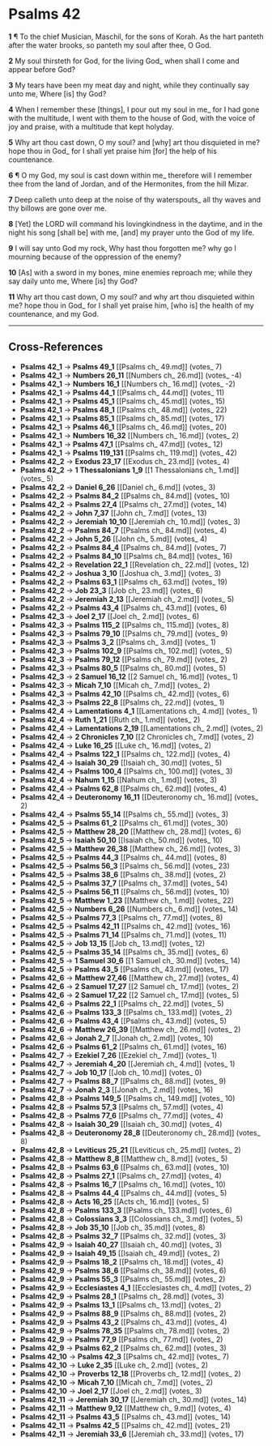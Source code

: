 # Psalms 42

**1** ¶ To the chief Musician, Maschil, for the sons of Korah. As the hart panteth after the water brooks, so panteth my soul after thee, O God.

**2** My soul thirsteth for God, for the living God_ when shall I come and appear before God?

**3** My tears have been my meat day and night, while they continually say unto me, Where [is] thy God?

**4** When I remember these [things], I pour out my soul in me_ for I had gone with the multitude, I went with them to the house of God, with the voice of joy and praise, with a multitude that kept holyday.

**5** Why art thou cast down, O my soul? and [why] art thou disquieted in me? hope thou in God_ for I shall yet praise him [for] the help of his countenance.

**6** ¶ O my God, my soul is cast down within me_ therefore will I remember thee from the land of Jordan, and of the Hermonites, from the hill Mizar.

**7** Deep calleth unto deep at the noise of thy waterspouts_ all thy waves and thy billows are gone over me.

**8** [Yet] the LORD will command his lovingkindness in the daytime, and in the night his song [shall be] with me, [and] my prayer unto the God of my life.

**9** I will say unto God my rock, Why hast thou forgotten me? why go I mourning because of the oppression of the enemy?

**10** [As] with a sword in my bones, mine enemies reproach me; while they say daily unto me, Where [is] thy God?

**11** Why art thou cast down, O my soul? and why art thou disquieted within me? hope thou in God_ for I shall yet praise him, [who is] the health of my countenance, and my God.

---

## Cross-References

- **Psalms 42_1** → **Psalms 49_1** [[Psalms ch_ 49.md]] (votes_ 7)
- **Psalms 42_1** → **Numbers 26_11** [[Numbers ch_ 26.md]] (votes_ -4)
- **Psalms 42_1** → **Numbers 16_1** [[Numbers ch_ 16.md]] (votes_ -2)
- **Psalms 42_1** → **Psalms 44_1** [[Psalms ch_ 44.md]] (votes_ 11)
- **Psalms 42_1** → **Psalms 45_1** [[Psalms ch_ 45.md]] (votes_ 15)
- **Psalms 42_1** → **Psalms 48_1** [[Psalms ch_ 48.md]] (votes_ 22)
- **Psalms 42_1** → **Psalms 85_1** [[Psalms ch_ 85.md]] (votes_ 17)
- **Psalms 42_1** → **Psalms 46_1** [[Psalms ch_ 46.md]] (votes_ 20)
- **Psalms 42_1** → **Numbers 16_32** [[Numbers ch_ 16.md]] (votes_ 2)
- **Psalms 42_1** → **Psalms 47_1** [[Psalms ch_ 47.md]] (votes_ 12)
- **Psalms 42_1** → **Psalms 119_131** [[Psalms ch_ 119.md]] (votes_ 42)
- **Psalms 42_2** → **Exodus 23_17** [[Exodus ch_ 23.md]] (votes_ 4)
- **Psalms 42_2** → **1 Thessalonians 1_9** [[1 Thessalonians ch_ 1.md]] (votes_ 5)
- **Psalms 42_2** → **Daniel 6_26** [[Daniel ch_ 6.md]] (votes_ 3)
- **Psalms 42_2** → **Psalms 84_2** [[Psalms ch_ 84.md]] (votes_ 10)
- **Psalms 42_2** → **Psalms 27_4** [[Psalms ch_ 27.md]] (votes_ 14)
- **Psalms 42_2** → **John 7_37** [[John ch_ 7.md]] (votes_ 13)
- **Psalms 42_2** → **Jeremiah 10_10** [[Jeremiah ch_ 10.md]] (votes_ 3)
- **Psalms 42_2** → **Psalms 84_7** [[Psalms ch_ 84.md]] (votes_ 4)
- **Psalms 42_2** → **John 5_26** [[John ch_ 5.md]] (votes_ 4)
- **Psalms 42_2** → **Psalms 84_4** [[Psalms ch_ 84.md]] (votes_ 7)
- **Psalms 42_2** → **Psalms 84_10** [[Psalms ch_ 84.md]] (votes_ 16)
- **Psalms 42_2** → **Revelation 22_1** [[Revelation ch_ 22.md]] (votes_ 12)
- **Psalms 42_2** → **Joshua 3_10** [[Joshua ch_ 3.md]] (votes_ 3)
- **Psalms 42_2** → **Psalms 63_1** [[Psalms ch_ 63.md]] (votes_ 19)
- **Psalms 42_2** → **Job 23_3** [[Job ch_ 23.md]] (votes_ 6)
- **Psalms 42_2** → **Jeremiah 2_13** [[Jeremiah ch_ 2.md]] (votes_ 5)
- **Psalms 42_2** → **Psalms 43_4** [[Psalms ch_ 43.md]] (votes_ 6)
- **Psalms 42_3** → **Joel 2_17** [[Joel ch_ 2.md]] (votes_ 6)
- **Psalms 42_3** → **Psalms 115_2** [[Psalms ch_ 115.md]] (votes_ 8)
- **Psalms 42_3** → **Psalms 79_10** [[Psalms ch_ 79.md]] (votes_ 9)
- **Psalms 42_3** → **Psalms 3_2** [[Psalms ch_ 3.md]] (votes_ 1)
- **Psalms 42_3** → **Psalms 102_9** [[Psalms ch_ 102.md]] (votes_ 5)
- **Psalms 42_3** → **Psalms 79_12** [[Psalms ch_ 79.md]] (votes_ 2)
- **Psalms 42_3** → **Psalms 80_5** [[Psalms ch_ 80.md]] (votes_ 5)
- **Psalms 42_3** → **2 Samuel 16_12** [[2 Samuel ch_ 16.md]] (votes_ 1)
- **Psalms 42_3** → **Micah 7_10** [[Micah ch_ 7.md]] (votes_ 2)
- **Psalms 42_3** → **Psalms 42_10** [[Psalms ch_ 42.md]] (votes_ 6)
- **Psalms 42_3** → **Psalms 22_8** [[Psalms ch_ 22.md]] (votes_ 1)
- **Psalms 42_4** → **Lamentations 4_1** [[Lamentations ch_ 4.md]] (votes_ 1)
- **Psalms 42_4** → **Ruth 1_21** [[Ruth ch_ 1.md]] (votes_ 2)
- **Psalms 42_4** → **Lamentations 2_19** [[Lamentations ch_ 2.md]] (votes_ 2)
- **Psalms 42_4** → **2 Chronicles 7_10** [[2 Chronicles ch_ 7.md]] (votes_ 2)
- **Psalms 42_4** → **Luke 16_25** [[Luke ch_ 16.md]] (votes_ 2)
- **Psalms 42_4** → **Psalms 122_1** [[Psalms ch_ 122.md]] (votes_ 4)
- **Psalms 42_4** → **Isaiah 30_29** [[Isaiah ch_ 30.md]] (votes_ 5)
- **Psalms 42_4** → **Psalms 100_4** [[Psalms ch_ 100.md]] (votes_ 3)
- **Psalms 42_4** → **Nahum 1_15** [[Nahum ch_ 1.md]] (votes_ 3)
- **Psalms 42_4** → **Psalms 62_8** [[Psalms ch_ 62.md]] (votes_ 4)
- **Psalms 42_4** → **Deuteronomy 16_11** [[Deuteronomy ch_ 16.md]] (votes_ 2)
- **Psalms 42_4** → **Psalms 55_14** [[Psalms ch_ 55.md]] (votes_ 3)
- **Psalms 42_5** → **Psalms 61_2** [[Psalms ch_ 61.md]] (votes_ 30)
- **Psalms 42_5** → **Matthew 28_20** [[Matthew ch_ 28.md]] (votes_ 6)
- **Psalms 42_5** → **Isaiah 50_10** [[Isaiah ch_ 50.md]] (votes_ 10)
- **Psalms 42_5** → **Matthew 26_38** [[Matthew ch_ 26.md]] (votes_ 3)
- **Psalms 42_5** → **Psalms 44_3** [[Psalms ch_ 44.md]] (votes_ 8)
- **Psalms 42_5** → **Psalms 56_3** [[Psalms ch_ 56.md]] (votes_ 23)
- **Psalms 42_5** → **Psalms 38_6** [[Psalms ch_ 38.md]] (votes_ 2)
- **Psalms 42_5** → **Psalms 37_7** [[Psalms ch_ 37.md]] (votes_ 54)
- **Psalms 42_5** → **Psalms 56_11** [[Psalms ch_ 56.md]] (votes_ 10)
- **Psalms 42_5** → **Matthew 1_23** [[Matthew ch_ 1.md]] (votes_ 22)
- **Psalms 42_5** → **Numbers 6_26** [[Numbers ch_ 6.md]] (votes_ 14)
- **Psalms 42_5** → **Psalms 77_3** [[Psalms ch_ 77.md]] (votes_ 8)
- **Psalms 42_5** → **Psalms 42_11** [[Psalms ch_ 42.md]] (votes_ 16)
- **Psalms 42_5** → **Psalms 71_14** [[Psalms ch_ 71.md]] (votes_ 11)
- **Psalms 42_5** → **Job 13_15** [[Job ch_ 13.md]] (votes_ 12)
- **Psalms 42_5** → **Psalms 35_14** [[Psalms ch_ 35.md]] (votes_ 6)
- **Psalms 42_5** → **1 Samuel 30_6** [[1 Samuel ch_ 30.md]] (votes_ 14)
- **Psalms 42_5** → **Psalms 43_5** [[Psalms ch_ 43.md]] (votes_ 17)
- **Psalms 42_6** → **Matthew 27_46** [[Matthew ch_ 27.md]] (votes_ 4)
- **Psalms 42_6** → **2 Samuel 17_27** [[2 Samuel ch_ 17.md]] (votes_ 2)
- **Psalms 42_6** → **2 Samuel 17_22** [[2 Samuel ch_ 17.md]] (votes_ 5)
- **Psalms 42_6** → **Psalms 22_1** [[Psalms ch_ 22.md]] (votes_ 5)
- **Psalms 42_6** → **Psalms 133_3** [[Psalms ch_ 133.md]] (votes_ 2)
- **Psalms 42_6** → **Psalms 43_4** [[Psalms ch_ 43.md]] (votes_ 5)
- **Psalms 42_6** → **Matthew 26_39** [[Matthew ch_ 26.md]] (votes_ 2)
- **Psalms 42_6** → **Jonah 2_7** [[Jonah ch_ 2.md]] (votes_ 10)
- **Psalms 42_6** → **Psalms 61_2** [[Psalms ch_ 61.md]] (votes_ 16)
- **Psalms 42_7** → **Ezekiel 7_26** [[Ezekiel ch_ 7.md]] (votes_ 1)
- **Psalms 42_7** → **Jeremiah 4_20** [[Jeremiah ch_ 4.md]] (votes_ 1)
- **Psalms 42_7** → **Job 10_17** [[Job ch_ 10.md]] (votes_ 0)
- **Psalms 42_7** → **Psalms 88_7** [[Psalms ch_ 88.md]] (votes_ 9)
- **Psalms 42_7** → **Jonah 2_3** [[Jonah ch_ 2.md]] (votes_ 16)
- **Psalms 42_8** → **Psalms 149_5** [[Psalms ch_ 149.md]] (votes_ 10)
- **Psalms 42_8** → **Psalms 57_3** [[Psalms ch_ 57.md]] (votes_ 4)
- **Psalms 42_8** → **Psalms 77_6** [[Psalms ch_ 77.md]] (votes_ 4)
- **Psalms 42_8** → **Isaiah 30_29** [[Isaiah ch_ 30.md]] (votes_ 4)
- **Psalms 42_8** → **Deuteronomy 28_8** [[Deuteronomy ch_ 28.md]] (votes_ 8)
- **Psalms 42_8** → **Leviticus 25_21** [[Leviticus ch_ 25.md]] (votes_ 2)
- **Psalms 42_8** → **Matthew 8_8** [[Matthew ch_ 8.md]] (votes_ 5)
- **Psalms 42_8** → **Psalms 63_6** [[Psalms ch_ 63.md]] (votes_ 10)
- **Psalms 42_8** → **Psalms 27_1** [[Psalms ch_ 27.md]] (votes_ 4)
- **Psalms 42_8** → **Psalms 16_7** [[Psalms ch_ 16.md]] (votes_ 10)
- **Psalms 42_8** → **Psalms 44_4** [[Psalms ch_ 44.md]] (votes_ 5)
- **Psalms 42_8** → **Acts 16_25** [[Acts ch_ 16.md]] (votes_ 5)
- **Psalms 42_8** → **Psalms 133_3** [[Psalms ch_ 133.md]] (votes_ 6)
- **Psalms 42_8** → **Colossians 3_3** [[Colossians ch_ 3.md]] (votes_ 5)
- **Psalms 42_8** → **Job 35_10** [[Job ch_ 35.md]] (votes_ 8)
- **Psalms 42_8** → **Psalms 32_7** [[Psalms ch_ 32.md]] (votes_ 3)
- **Psalms 42_9** → **Isaiah 40_27** [[Isaiah ch_ 40.md]] (votes_ 3)
- **Psalms 42_9** → **Isaiah 49_15** [[Isaiah ch_ 49.md]] (votes_ 2)
- **Psalms 42_9** → **Psalms 18_2** [[Psalms ch_ 18.md]] (votes_ 4)
- **Psalms 42_9** → **Psalms 38_6** [[Psalms ch_ 38.md]] (votes_ 6)
- **Psalms 42_9** → **Psalms 55_3** [[Psalms ch_ 55.md]] (votes_ 2)
- **Psalms 42_9** → **Ecclesiastes 4_1** [[Ecclesiastes ch_ 4.md]] (votes_ 2)
- **Psalms 42_9** → **Psalms 28_1** [[Psalms ch_ 28.md]] (votes_ 3)
- **Psalms 42_9** → **Psalms 13_1** [[Psalms ch_ 13.md]] (votes_ 2)
- **Psalms 42_9** → **Psalms 88_9** [[Psalms ch_ 88.md]] (votes_ 2)
- **Psalms 42_9** → **Psalms 43_2** [[Psalms ch_ 43.md]] (votes_ 4)
- **Psalms 42_9** → **Psalms 78_35** [[Psalms ch_ 78.md]] (votes_ 2)
- **Psalms 42_9** → **Psalms 77_9** [[Psalms ch_ 77.md]] (votes_ 2)
- **Psalms 42_9** → **Psalms 62_2** [[Psalms ch_ 62.md]] (votes_ 3)
- **Psalms 42_10** → **Psalms 42_3** [[Psalms ch_ 42.md]] (votes_ 7)
- **Psalms 42_10** → **Luke 2_35** [[Luke ch_ 2.md]] (votes_ 2)
- **Psalms 42_10** → **Proverbs 12_18** [[Proverbs ch_ 12.md]] (votes_ 2)
- **Psalms 42_10** → **Micah 7_10** [[Micah ch_ 7.md]] (votes_ 2)
- **Psalms 42_10** → **Joel 2_17** [[Joel ch_ 2.md]] (votes_ 3)
- **Psalms 42_11** → **Jeremiah 30_17** [[Jeremiah ch_ 30.md]] (votes_ 14)
- **Psalms 42_11** → **Matthew 9_12** [[Matthew ch_ 9.md]] (votes_ 4)
- **Psalms 42_11** → **Psalms 43_5** [[Psalms ch_ 43.md]] (votes_ 14)
- **Psalms 42_11** → **Psalms 42_5** [[Psalms ch_ 42.md]] (votes_ 21)
- **Psalms 42_11** → **Jeremiah 33_6** [[Jeremiah ch_ 33.md]] (votes_ 17)
